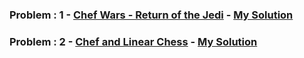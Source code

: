 ### Problem : 1 - [Chef Wars - Return of the Jedi](https://www.codechef.com/AUG20B/problems/CHEFWARS) - [My Solution]()

### Problem : 2 - [Chef and Linear Chess](https://www.codechef.com/AUG20B/problems/LINCHESS) - [My Solution]()
